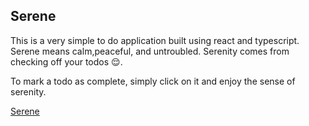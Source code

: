 ## Serene

This is a very simple to do application built using react and typescript. Serene means calm,peaceful, and untroubled. Serenity comes from checking off your todos 😌.

To mark a todo as complete, simply click on it and enjoy the sense of serenity.

[Serene](https://serene-rjjun-rjjuns-projects.vercel.app?_vercel_share=CJ7cT1oHDrPhXKwSnXKm5VOzu8XccCvz)

